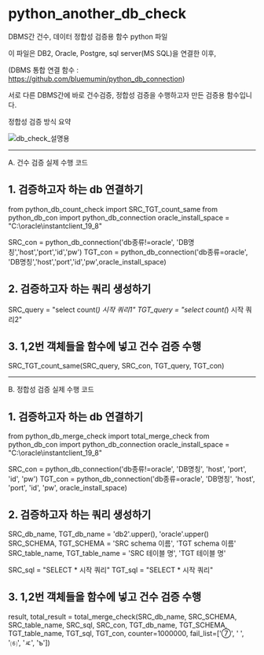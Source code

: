 # python_another_db_check
DBMS간 건수, 데이터 정합성 검증용 함수 python 파일

이 파일은 DB2, Oracle, Postgre, sql server(MS SQL)을 연결한 이후,

(DBMS 통합 연결 함수 : https://github.com/bluemumin/python_db_connection)

서로 다른 DBMS간에 바로 건수검증, 정합성 검증을 수행하고자 만든 검증용 함수입니다.

정합성 검증 방식 요약

![db_check_설명용](https://user-images.githubusercontent.com/53479967/115150900-5ae5f500-a0a5-11eb-9633-7e9c24cfd6a6.jpg)

--------------------------------------------------------------

A. 건수 검증 실제 수행 코드

## 1. 검증하고자 하는 db 연결하기
from python_db_count_check import SRC_TGT_count_same
from python_db_con import python_db_connection
oracle_install_space = "C:\oracle\instantclient_19_8"

SRC_con = python_db_connection('db종류!=oracle', 'DB명칭','host','port','id','pw')
TGT_con = python_db_connection('db종류=oracle', 'DB명칭','host','port','id','pw',oracle_install_space)

## 2. 검증하고자 하는 쿼리 생성하기
SRC_query = "select count(*) 시작 쿼리1"
TGT_query = "select count(*) 시작 쿼리2"

## 3. 1,2번 객체들을 함수에 넣고 건수 검증 수행
SRC_TGT_count_same(SRC_query, SRC_con, TGT_query, TGT_con)

--------------------------------------------------------------

B. 정합성 검증 실제 수행 코드

## 1. 검증하고자 하는 db 연결하기
from python_db_merge_check import total_merge_check
from python_db_con import python_db_connection
oracle_install_space = "C:\oracle\instantclient_19_8"

SRC_con = python_db_connection('db종류!=oracle', 'DB명칭', 'host', 'port', 'id',
                               'pw')
TGT_con = python_db_connection('db종류=oracle', 'DB명칭', 'host', 'port', 'id',
                               'pw', oracle_install_space)

## 2. 검증하고자 하는 쿼리 생성하기
SRC_db_name, TGT_db_name = 'db2'.upper(), 'oracle'.upper()
SRC_SCHEMA, TGT_SCHEMA = 'SRC schema 이름', 'TGT schema 이름'
SRC_table_name, TGT_table_name = 'SRC 테이블 명', 'TGT 테이블 명'

SRC_sql = "SELECT * 시작 쿼리"
TGT_sql = "SELECT * 시작 쿼리"

## 3. 1,2번 객체들을 함수에 넣고 건수 검증 수행
result, total_result = total_merge_check(SRC_db_name,
                                         SRC_SCHEMA,
                                         SRC_table_name,
                                         SRC_sql,
                                         SRC_con,
                                         TGT_db_name,
                                         TGT_SCHEMA,
                                         TGT_table_name,
                                         TGT_sql,
                                         TGT_con,
                                         counter=1000000,
                                         fail_list=['⑦', ' ', '⑹', 'ㅼ', 'ъ'])
